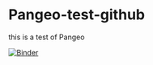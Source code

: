 # Pangeo-test-github

this is a test of Pangeo

[![Binder](https://binder.pangeo.io/badge_logo.svg)](https://binder.pangeo.io/v2/gh/lwchao-vivian/Pangeo-test2/master)


